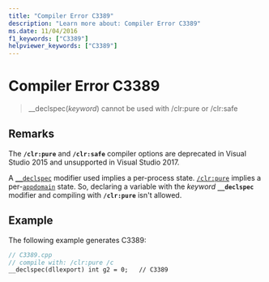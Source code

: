 ```yaml
---
title: "Compiler Error C3389"
description: "Learn more about: Compiler Error C3389"
ms.date: 11/04/2016
f1_keywords: ["C3389"]
helpviewer_keywords: ["C3389"]
---
```

# Compiler Error C3389

> __declspec(*keyword*) cannot be used with /clr:pure or /clr:safe

## Remarks

The **`/clr:pure`** and **`/clr:safe`** compiler options are deprecated in Visual Studio 2015 and unsupported in Visual Studio 2017.

A [`__declspec`](../../cpp/declspec.md) modifier used implies a per-process state.  [`/clr:pure`](../../build/reference/clr-common-language-runtime-compilation.md) implies a per-[`appdomain`](../../cpp/appdomain.md) state.  So, declaring a variable with the *keyword* **`__declspec`** modifier and compiling with **`/clr:pure`** isn't allowed.

## Example

The following example generates C3389:

```cpp
// C3389.cpp
// compile with: /clr:pure /c
__declspec(dllexport) int g2 = 0;   // C3389
```
